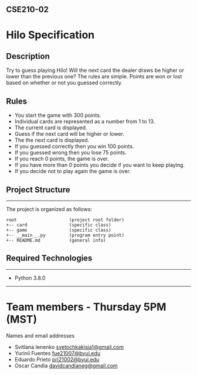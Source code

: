 ## CSE210-02

# Hilo Specification
## Description
Try to guess playing Hilo! Will the next card the dealer draws be higher or lower than the previous one? The rules are simple. Points are won or lost based on whether or not you guessed correctly.

## Rules
* You start the game with 300 points.
* Individual cards are represented as a number from 1 to 13.
* The current card is displayed.
* Guess if the next card will be higher or lower.
* The the next card is displayed.
* If you guessed correctly then you win 100 points.
* If you guessed wrong then you lose 75 points.
* If you reach 0 points, the game is over.
* If you have more than 0 points you decide if you want to keep playing.
* If you decide not to play again the game is over.

## Project Structure
---
The project is organized as follows:
```
root                    (project root folder)
+-- card                (specific class)
+-- game                (specific class)
+-- __main__.py         (program entry point)
+-- README.md           (general info)
```

## Required Technologies
---
* Python 3.8.0
---

# Team members - Thursday 5PM (MST)
 Names and email addresses
* Svitlana Ienenko  svetochkakisja1@gmail.com
* Yurinii Fuentes  fue21007@byui.edu 
* Eduardo Prieto  pri21002@byui.edu
* Oscar Candia  davidcandianeg@gmail.com